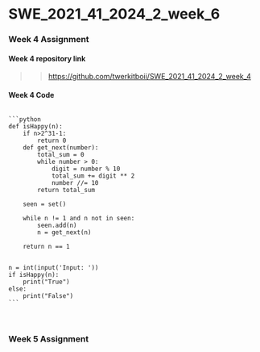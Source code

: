 # SWE_2021_41_2024_2_week_6
### Week 4 Assignment
#### Week 4 repository link
>>https://github.com/twerkitboii/SWE_2021_41_2024_2_week_4
#### Week 4 Code
<pre>
<code>
```python
def isHappy(n):
    if n>2^31-1:
        return 0
    def get_next(number):
        total_sum = 0
        while number > 0:
            digit = number % 10
            total_sum += digit ** 2
            number //= 10
        return total_sum

    seen = set()

    while n != 1 and n not in seen:
        seen.add(n)
        n = get_next(n)

    return n == 1


n = int(input('Input: '))
if isHappy(n):
    print("True")
else:
    print("False")
```
</code>
    
</pre>


### Week 5 Assignment
